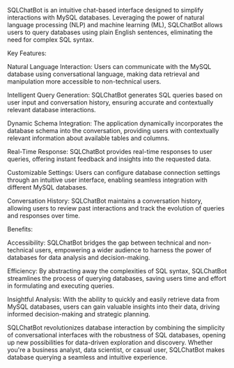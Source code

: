 SQLChatBot is an intuitive chat-based interface designed to simplify interactions with MySQL databases. Leveraging the power of natural language processing (NLP) and machine learning (ML), SQLChatBot allows users to query databases using plain English sentences, eliminating the need for complex SQL syntax.

Key Features:

Natural Language Interaction: Users can communicate with the MySQL database using conversational language, making data retrieval and manipulation more accessible to non-technical users.

Intelligent Query Generation: SQLChatBot generates SQL queries based on user input and conversation history, ensuring accurate and contextually relevant database interactions.

Dynamic Schema Integration: The application dynamically incorporates the database schema into the conversation, providing users with contextually relevant information about available tables and columns.

Real-Time Response: SQLChatBot provides real-time responses to user queries, offering instant feedback and insights into the requested data.

Customizable Settings: Users can configure database connection settings through an intuitive user interface, enabling seamless integration with different MySQL databases.

Conversation History: SQLChatBot maintains a conversation history, allowing users to review past interactions and track the evolution of queries and responses over time.

Benefits:

Accessibility: SQLChatBot bridges the gap between technical and non-technical users, empowering a wider audience to harness the power of databases for data analysis and decision-making.

Efficiency: By abstracting away the complexities of SQL syntax, SQLChatBot streamlines the process of querying databases, saving users time and effort in formulating and executing queries.

Insightful Analysis: With the ability to quickly and easily retrieve data from MySQL databases, users can gain valuable insights into their data, driving informed decision-making and strategic planning.

SQLChatBot revolutionizes database interaction by combining the simplicity of conversational interfaces with the robustness of SQL databases, opening up new possibilities for data-driven exploration and discovery. Whether you're a business analyst, data scientist, or casual user, SQLChatBot makes database querying a seamless and intuitive experience.





